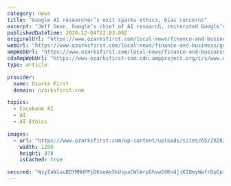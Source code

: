 ```yaml
---
category: news
title: "Google AI researcher’s exit sparks ethics, bias concerns"
excerpt: "Jeff Dean, Google’s chief of AI research, reiterated Google’s position ... including a deal to manipulate sales with rival Facebook. Texas Attorney General Ken Paxton announced the suit ..."
publishedDateTime: 2020-12-04T22:03:00Z
originalUrl: "https://www.ozarksfirst.com/local-news/finance-and-business/google-ai-researchers-exit-sparks-ethics-bias-concerns/"
webUrl: "https://www.ozarksfirst.com/local-news/finance-and-business/google-ai-researchers-exit-sparks-ethics-bias-concerns/"
ampWebUrl: "https://www.ozarksfirst.com/local-news/finance-and-business/google-ai-researchers-exit-sparks-ethics-bias-concerns/amp/"
cdnAmpWebUrl: "https://www-ozarksfirst-com.cdn.ampproject.org/c/s/www.ozarksfirst.com/local-news/finance-and-business/google-ai-researchers-exit-sparks-ethics-bias-concerns/amp/"
type: article

provider:
  name: Ozarks First
  domain: ozarksfirst.com

topics:
  - Facebook AI
  - AI
  - AI Ethics

images:
  - url: "https://www.ozarksfirst.com/wp-content/uploads/sites/65/2020/12/006987a266a34cd18659ea1a304574fd.jpg?w=1280"
    width: 1280
    height: 878
    isCached: true

secured: "WzyIaN1auBDYMNHPPjDKseAe5kUspaCWlWrpGhvwS9Kn4jiKIBmyWwfrDpOptwC6xpfQy5+dxk17TQBPEIsCMxtyhltXLRy1zNxNc9LqXB9wjMror42L0bjqQsuYA8+ELarViQICQRgA3oSaD1yb5zj3rXH1/akWOnIiXcXKaJGNoVeRAycWtOCEZWgwI1AWP8J8Bx1o8XvDOvd+d0TxfJKp2GGPihklw3Uklh/z+bP2u4VLljEET7ZFlIcu5iDUPmXSmjAjp43uFmdk4uL2TG6htTeXgZ0OkyqcQab6adwC0pdVXvQX565o9uCyDVcf8uso9XXVwxggyfM1/Q1SUixV0y/KbsAYe0KR0dw1gtQ=;tLkKyu2leehM5vrmnC2I4w=="
---
```


